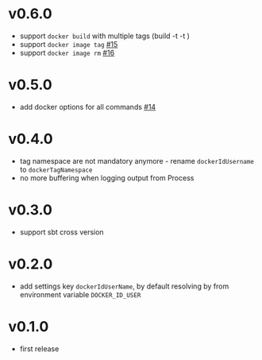 v0.6.0
======
- support `docker build` with multiple tags (build -t <tag1> -t <tag2>) 
- support `docker image tag` [#15](https://github.com/regis-leray/sbt-docker/issues/15)
- support `docker image rm` [#16](https://github.com/regis-leray/sbt-docker/issues/16)

v0.5.0
======
- add docker options for all commands [#14](https://github.com/regis-leray/sbt-docker/issues/14)

v0.4.0
======
- tag namespace are not mandatory anymore - rename `dockerIdUsername` to `dockerTagNamespace`
- no more buffering when logging output from Process

v0.3.0
======
- support sbt cross version

v0.2.0
======
- add settings key `dockerIdUserName`, by default resolving by from environment variable `DOCKER_ID_USER`

v0.1.0
======

- first release
